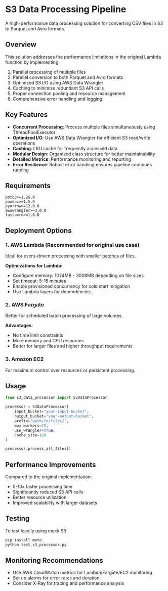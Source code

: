 # S3 Data Processing Pipeline

A high-performance data processing solution for converting CSV files in S3 to Parquet and Avro formats.

## Overview

This solution addresses the performance limitations in the original Lambda function by implementing:

1. Parallel processing of multiple files
2. Parallel conversion to both Parquet and Avro formats
3. Optimized S3 I/O using AWS Data Wrangler
4. Caching to minimize redundant S3 API calls
5. Proper connection pooling and resource management
6. Comprehensive error handling and logging

## Key Features

- **Concurrent Processing**: Process multiple files simultaneously using ThreadPoolExecutor
- **Optimized I/O**: Use AWS Data Wrangler for efficient S3 read/write operations
- **Caching**: LRU cache for frequently accessed data
- **Modular Design**: Organized class structure for better maintainability
- **Detailed Metrics**: Performance monitoring and reporting
- **Error Resilience**: Robust error handling ensures pipeline continues running

## Requirements

```
boto3>=1.26.0
pandas>=1.5.0
pyarrow>=12.0.0
awswrangler>=3.0.0
fastavro>=1.6.0
```

## Deployment Options

### 1. AWS Lambda (Recommended for original use case)

Ideal for event-driven processing with smaller batches of files.

**Optimizations for Lambda:**
- Configure memory: 1024MB - 3008MB depending on file sizes
- Set timeout: 5-15 minutes
- Enable provisioned concurrency for cold start mitigation
- Use Lambda layers for dependencies

### 2. AWS Fargate

Better for scheduled batch processing of large volumes.

**Advantages:**
- No time limit constraints
- More memory and CPU resources
- Better for larger files and higher throughput requirements

### 3. Amazon EC2

For maximum control over resources or persistent processing.

## Usage

```python
from s3_data_processor import S3DataProcessor

processor = S3DataProcessor(
    input_bucket="your-input-bucket",
    output_bucket="your-output-bucket",
    prefix="path/to/files/",
    max_workers=20,
    use_wrangler=True,
    cache_size=128
)

processor.process_all_files()
```

## Performance Improvements

Compared to the original implementation:
- 5-10x faster processing time
- Significantly reduced S3 API calls
- Better resource utilization
- Improved scalability with larger datasets

## Testing

To test locally using mock S3:

```bash
pip install moto
python test_s3_processor.py
```

## Monitoring Recommendations

- Use AWS CloudWatch metrics for Lambda/Fargate/EC2 monitoring
- Set up alarms for error rates and duration
- Consider X-Ray for tracing and performance analysis 